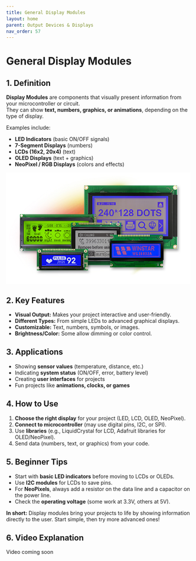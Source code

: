 ```yaml
---
title: General Display Modules
layout: home
parent: Output Devices & Displays
nav_order: 57
---
```




# General Display Modules

## 1. Definition
**Display Modules** are components that visually present information from your microcontroller or circuit.  
They can show **text, numbers, graphics, or animations**, depending on the type of display.  

Examples include:  
- **LED Indicators** (basic ON/OFF signals)  
- **7-Segment Displays** (numbers)  
- **LCDs (16x2, 20x4)** (text)  
- **OLED Displays** (text + graphics)  
- **NeoPixel / RGB Displays** (colors and effects)  

<img src="\images\graphic-lcd-display-module-b.jpg" width="500" height="300" alt="Examples of display modules">



## 2. Key Features
- **Visual Output:** Makes your project interactive and user-friendly.  
- **Different Types:** From simple LEDs to advanced graphical displays.  
- **Customizable:** Text, numbers, symbols, or images.  
- **Brightness/Color:** Some allow dimming or color control.  



## 3. Applications
- Showing **sensor values** (temperature, distance, etc.)  
- Indicating **system status** (ON/OFF, error, battery level)  
- Creating **user interfaces** for projects  
- Fun projects like **animations, clocks, or games**  



## 4. How to Use
1. **Choose the right display** for your project (LED, LCD, OLED, NeoPixel).  
2. **Connect to microcontroller** (may use digital pins, I2C, or SPI).  
3. Use **libraries** (e.g., LiquidCrystal for LCD, Adafruit libraries for OLED/NeoPixel).  
4. Send data (numbers, text, or graphics) from your code.  



## 5. Beginner Tips
- Start with **basic LED indicators** before moving to LCDs or OLEDs.  
- Use **I2C modules** for LCDs to save pins.  
- For **NeoPixels**, always add a resistor on the data line and a capacitor on the power line.  
- Check the **operating voltage** (some work at 3.3V, others at 5V).  



**In short:** Display modules bring your projects to life by showing information directly to the user. Start simple, then try more advanced ones!  

## 6. Video Explanation
Video coming soon